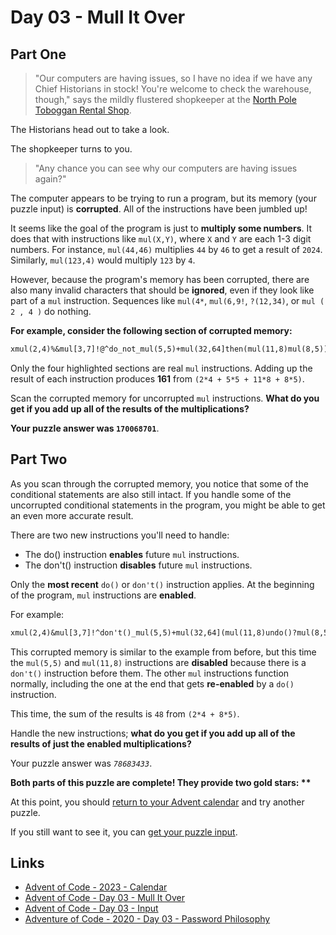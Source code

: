 # Day 03 - Mull It Over

## Part One

>"Our computers are having issues,
>so I have no idea if we have any Chief Historians in stock!
>You're welcome to check the warehouse, though,"
>says the mildly flustered shopkeeper at the
>[North Pole Toboggan Rental Shop][aoc-20-day03].

The Historians head out to take a look.

The shopkeeper turns to you.

>"Any chance you can see why our computers are having issues again?"

The computer appears to be trying to run a program,
but its memory (your puzzle input) is **corrupted**.
All of the instructions have been jumbled up!

It seems like the goal of the program is just to **multiply some numbers**.
It does that with instructions like `mul(X,Y)`,
where `X` and `Y` are each 1-3 digit numbers.
For instance, `mul(44,46)` multiplies `44` by `46` to get a result of `2024`.
Similarly, `mul(123,4)` would multiply `123` by `4`.

However, because the program's memory has been corrupted,
there are also many invalid characters that should be **ignored**,
even if they look like part of a `mul` instruction.
Sequences like `mul(4*`, `mul(6,9!`, `?(12,34)`, or `mul ( 2 , 4 )` do nothing.

**For example, consider the following section of corrupted memory:**

```txt
xmul(2,4)%&mul[3,7]!@^do_not_mul(5,5)+mul(32,64]then(mul(11,8)mul(8,5))
```

Only the four highlighted sections are real `mul` instructions.
Adding up the result of each instruction produces **161**
from `(2*4 + 5*5 + 11*8 + 8*5)`.

Scan the corrupted memory for uncorrupted `mul` instructions.
**What do you get if you add up all of the results of the multiplications?**

**Your puzzle answer was `170068701`**.

## Part Two

As you scan through the corrupted memory,
you notice that some of the conditional statements are also still intact.
If you handle some of the uncorrupted conditional statements in the program,
you might be able to get an even more accurate result.

There are two new instructions you'll need to handle:

* The do() instruction **enables** future `mul` instructions.
* The don't() instruction **disables** future `mul` instructions.

Only the **most recent** `do()` or `don't()` instruction applies.
At the beginning of the program, `mul` instructions are **enabled**.

For example:

```txt
xmul(2,4)&mul[3,7]!^don't()_mul(5,5)+mul(32,64](mul(11,8)undo()?mul(8,5))
```

This corrupted memory is similar to the example from before,
but this time the `mul(5,5)` and `mul(11,8)` instructions are **disabled** because
there is a `don't()` instruction before them.
The other `mul` instructions function normally,
including the one at the end that gets **re-enabled** by a `do()` instruction.

This time, the sum of the results is `48`
from `(2*4 + 8*5)`.

Handle the new instructions;
**what do you get if you add up all of**
**the results of just the enabled multiplications?**

Your puzzle answer was *`78683433`*.

**Both parts of this puzzle are complete!
They provide two gold stars: \*\***

At this point,
you should [return to your Advent calendar][aoc-calendar] and
try another puzzle.

If you still want to see it,
you can [get your puzzle input][aoc-day03-input].

## Links

* [Advent of Code - 2023 - Calendar][aoc-calendar]
* [Advent of Code - Day 03 - Mull It Over][aoc-day03]
* [Advent of Code - Day 03 - Input][aoc-day03-input]
* [Adventure of Code - 2020 - Day 03 - Password Philosophy][aoc-20-day03]

<!-- Hidden References -->
[aoc-calendar]: https://adventofcode.com/2024 "Advent of Code - Year/Calendar"
[aoc-day03]: https://adventofcode.com/2024/day/3 "Advent of Code - Day 03"
[aoc-day03-input]: https://adventofcode.com/2024/day/3/input "Advent of Code - Day 04 - Input"
[aoc-20-day03]: https://adventofcode.com/2020/day/3 "Advent of Code - 2020 - Day 03 - Password Philosophy"

